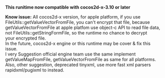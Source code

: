 **This runitime now compatible with cocos2d-x-3.10 or later**

**Know issue:**
 All cocos2d-x version, for apple platform, if you use FileUtils::getValueVectorFromFile, you can't encrypt that file, because  
getValueVectorFromFile at apple platfom use object-c API to read file data, not FileUtils::getStringFormFile, so the runtime no chance to decrypt  
your encrypted file.  
In the future, cocos2d-x engine or this runtime may be cover & fix this issue.  
I very Suggestion official engine team use the same implement getValueMapFromFile, getValueVectorFromFile as same for all platforms.  
Also, other suggestion, deprecated tinyxml, use more fast xml parsers rapidxml/pugixml to instead.
